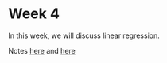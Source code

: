 # Week 4

In this week, we will discuss linear regression.

Notes [here](https://docs.google.com/presentation/d/e/2PACX-1vQRf3JHFsaMvkerUrb9pIOOCOdLeBrSnEVfc_tb9AqNAF6YSBJjYiQsfd8jbyr7vwsvbvFbB5r1JG62/pub?start=false&loop=false&delayms=600000) and [here](https://docs.google.com/presentation/d/e/2PACX-1vRScSelEFdYv_3IjOErkqQbRrezvIGbbngd6dtZdYSfrGb-FGJ2VSAac23KKtQ6oeIhai_JPksv3pzf/pub?start=false&loop=false&delayms=600000)
